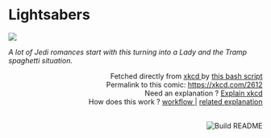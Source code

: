 # <b>Lightsabers</b>

[![](https://imgs.xkcd.com/comics/lightsabers.png)](https://xkcd.com/2612)

<i>A lot of Jedi romances start with this turning into a Lady and the Tramp spaghetti situation.</i>

<div align="right">
  Fetched directly from
  <a href="https://xkcd.com">
    xkcd
  </a>
  by
  <a href="https://github.com/Vanille-N/Vanille-N/blob/master/fetch">
    this bash script
  </a>
</div>
<div align="right">
  Permalink to this comic:
  <a href="https://xkcd.com/2612">
    https://xkcd.com/2612
  </a>
</div>
<div align="right">
  Need an explanation ?
  <a href="https://www.explainxkcd.com/wiki/index.php/2612">
    Explain xkcd
  </a>
</div>
<div align="right">
  How does this work ?
  <a href="https://github.com/Vanille-N/Vanille-N/blob/master/.github/workflows/build.yml">
    workflow
  </a>
  |
  <a href="https://simonwillison.net/2020/Jul/10/self-updating-profile-readme/">
    related explanation
  </a>
</div><br>

<a href="https://github.com/Vanille-N/Vanille-N/actions"><img src="https://github.com/Vanille-N/Vanille-N/workflows/Build%20README/badge.svg" align="right" alt="Build README"></a>
